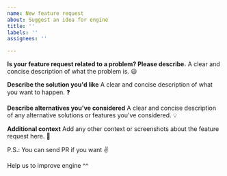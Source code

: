 ```yaml
---
name: New feature request
about: Suggest an idea for engine
title: ''
labels: ''
assignees: ''

---
```


**Is your feature request related to a problem? Please describe.**
A clear and concise description of what the problem is. :smiley:

**Describe the solution you'd like**
A clear and concise description of what you want to happen. :question:

**Describe alternatives you've considered**
A clear and concise description of any alternative solutions or features you've considered. :bulb:

**Additional context**
Add any other context or screenshots about the feature request here. :eyes:

P.S.:
You can send PR if you want :v:

Help us to improve engine ^^

